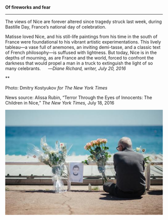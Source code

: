 **Of fireworks and fear**

****

The views of Nice are forever altered since tragedy struck last week, during Bastille Day, France’s national day of celebration.

Matisse loved Nice, and his still-life paintings from his time in the south of France were foundational to his vibrant artistic experimentations. This lively tableau—a vase full of anemones, an inviting demi-tasse, and a classic text of French philosophy—is suffused with lightness. But today, Nice is in the depths of mourning, as are France and the world, forced to confront the darkness that would propel a man in a truck to extinguish the light of so many celebrants.     
 —*Diane Richard, writer, July 20, 2016*

**

Photo: Dmitry Kostyukov *for The New York Times*

News source: Alissa Rubin, “Terror Through the Eyes of Innocents: The Children in Nice,” *The New York Times,* July 18, 2016

![](../images/16-7-20_2010.37_NiceEDIT-1.png)
